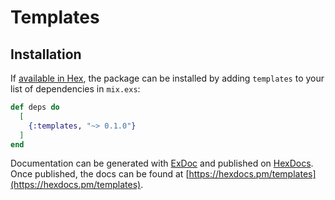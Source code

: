 # Templates

## Installation

If [available in Hex](https://hex.pm/docs/publish), the package can be installed
by adding `templates` to your list of dependencies in `mix.exs`:

```elixir
def deps do
  [
    {:templates, "~> 0.1.0"}
  ]
end
```

Documentation can be generated with [ExDoc](https://github.com/elixir-lang/ex_doc)
and published on [HexDocs](https://hexdocs.pm). Once published, the docs can
be found at [https://hexdocs.pm/templates](https://hexdocs.pm/templates).
